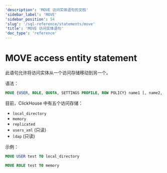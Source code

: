 ```yaml
---
'description': 'MOVE 访问实体语句的文档'
'sidebar_label': 'MOVE'
'sidebar_position': 54
'slug': '/sql-reference/statements/move'
'title': 'MOVE 访问实体语句'
'doc_type': 'reference'
---
```



# MOVE access entity statement

此语句允许将访问实体从一个访问存储移动到另一个。

语法：

```sql
MOVE {USER, ROLE, QUOTA, SETTINGS PROFILE, ROW POLICY} name1 [, name2, ...] TO access_storage_type
```

目前，ClickHouse 中有五个访问存储：
- `local_directory`
- `memory`
- `replicated`
- `users_xml` (只读)
- `ldap` (只读)

示例：

```sql
MOVE USER test TO local_directory
```

```sql
MOVE ROLE test TO memory
```
